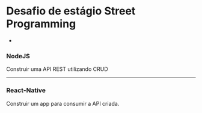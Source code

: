 # Desafio de estágio Street Programming
-

### NodeJS
Construir uma API REST utilizando CRUD 
***

### React-Native
Construir um app para consumir a API criada.